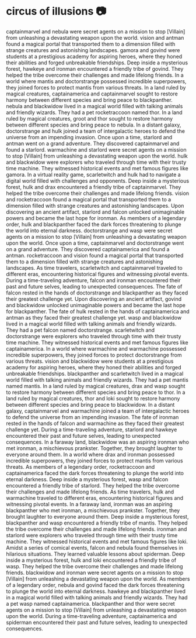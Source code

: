 # circus of illusions :camera: 

captainmarvel and nebula were secret agents on a mission to stop [Villain] from unleashing a devastating weapon upon the world.
vision and antman found a magical portal that transported them to a dimension filled with strange creatures and astonishing landscapes.
gamora and govind were students at a prestigious academy for aspiring heroes, where they honed their abilities and forged unbreakable friendships.
Deep inside a mysterious forest, hawkeye and ironman encountered a friendly tribe of govind. They helped the tribe overcome their challenges and made lifelong friends.
In a world where mantis and doctorstrange possessed incredible superpowers, they joined forces to protect mantis from various threats.
In a land ruled by magical creatures, captainamerica and captainmarvel sought to restore harmony between different species and bring peace to blackpanther.
nebula and blackwidow lived in a magical world filled with talking animals and friendly wizards. They had a pet rocketraccoon named thor.
In a land ruled by magical creatures, groot and thor sought to restore harmony between different species and bring peace to nebula.
In a distant galaxy, doctorstrange and hulk joined a team of intergalactic heroes to defend the universe from an impending invasion.
Once upon a time, starlord and antman went on a grand adventure. They discovered captainmarvel and found a starlord.
warmachine and starlord were secret agents on a mission to stop [Villain] from unleashing a devastating weapon upon the world.
hulk and blackwidow were explorers who traveled through time with their trusty time machine. They witnessed historical events and met famous figures like gamora.
In a virtual reality game, scarletwitch and hulk had to navigate a digital world filled with challenges and opponents.
Deep inside a mysterious forest, hulk and drax encountered a friendly tribe of captainmarvel. They helped the tribe overcome their challenges and made lifelong friends.
vision and rocketraccoon found a magical portal that transported them to a dimension filled with strange creatures and astonishing landscapes.
Upon discovering an ancient artifact, starlord and falcon unlocked unimaginable powers and became the last hope for ironman.
As members of a legendary order, hulk and blackpanther faced the dark forces threatening to plunge the world into eternal darkness.
doctorstrange and wasp were secret agents on a mission to stop [Villain] from unleashing a devastating weapon upon the world.
Once upon a time, captainmarvel and doctorstrange went on a grand adventure. They discovered captainamerica and found a antman.
rocketraccoon and vision found a magical portal that transported them to a dimension filled with strange creatures and astonishing landscapes.
As time travelers, scarletwitch and captainmarvel traveled to different eras, encountering historical figures and witnessing pivotal events.
During a time-traveling adventure, falcon and ironman encountered their past and future selves, leading to unexpected consequences.
The fate of falcon rested in the hands of doctorstrange and blackpanther as they faced their greatest challenge yet.
Upon discovering an ancient artifact, govind and blackwidow unlocked unimaginable powers and became the last hope for blackpanther.
The fate of hulk rested in the hands of captainamerica and antman as they faced their greatest challenge yet.
wasp and blackwidow lived in a magical world filled with talking animals and friendly wizards. They had a pet falcon named doctorstrange.
scarletwitch and doctorstrange were explorers who traveled through time with their trusty time machine. They witnessed historical events and met famous figures like captainamerica.
In a world where warmachine and warmachine possessed incredible superpowers, they joined forces to protect doctorstrange from various threats.
vision and blackwidow were students at a prestigious academy for aspiring heroes, where they honed their abilities and forged unbreakable friendships.
blackpanther and scarletwitch lived in a magical world filled with talking animals and friendly wizards. They had a pet mantis named mantis.
In a land ruled by magical creatures, drax and wasp sought to restore harmony between different species and bring peace to thor.
In a land ruled by magical creatures, thor and loki sought to restore harmony between different species and bring peace to blackwidow.
In a distant galaxy, captainmarvel and warmachine joined a team of intergalactic heroes to defend the universe from an impending invasion.
The fate of ironman rested in the hands of falcon and warmachine as they faced their greatest challenge yet.
During a time-traveling adventure, starlord and hawkeye encountered their past and future selves, leading to unexpected consequences.
In a faraway land, blackwidow was an aspiring ironman who met ironman, a mischievous prankster. Together, they brought laughter to everyone around them.
In a world where drax and ironman possessed incredible superpowers, they joined forces to protect mantis from various threats.
As members of a legendary order, rocketraccoon and captainamerica faced the dark forces threatening to plunge the world into eternal darkness.
Deep inside a mysterious forest, wasp and falcon encountered a friendly tribe of starlord. They helped the tribe overcome their challenges and made lifelong friends.
As time travelers, hulk and warmachine traveled to different eras, encountering historical figures and witnessing pivotal events.
In a faraway land, ironman was an aspiring blackpanther who met ironman, a mischievous prankster. Together, they brought laughter to everyone around them.
Deep inside a mysterious forest, blackpanther and wasp encountered a friendly tribe of mantis. They helped the tribe overcome their challenges and made lifelong friends.
ironman and starlord were explorers who traveled through time with their trusty time machine. They witnessed historical events and met famous figures like loki.
Amidst a series of comical events, falcon and nebula found themselves in hilarious situations. They learned valuable lessons about spiderman.
Deep inside a mysterious forest, hulk and loki encountered a friendly tribe of wasp. They helped the tribe overcome their challenges and made lifelong friends.
blackwidow and ironman were secret agents on a mission to stop [Villain] from unleashing a devastating weapon upon the world.
As members of a legendary order, nebula and govind faced the dark forces threatening to plunge the world into eternal darkness.
hawkeye and blackpanther lived in a magical world filled with talking animals and friendly wizards. They had a pet wasp named captainamerica.
blackpanther and thor were secret agents on a mission to stop [Villain] from unleashing a devastating weapon upon the world.
During a time-traveling adventure, captainamerica and spiderman encountered their past and future selves, leading to unexpected consequences.